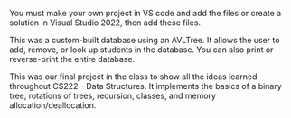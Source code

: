 You must make your own project in VS code and add the files or create a solution in Visual Studio 2022, then add these files.

This was a custom-built database using an AVLTree. It allows the user to add, remove, or look up students in the database. You can also print or reverse-print the entire database.

This was our final project in the class to show all the ideas learned throughout CS222 - Data Structures. 
It implements the basics of a binary tree, rotations of trees, recursion, classes, and memory allocation/deallocation.
